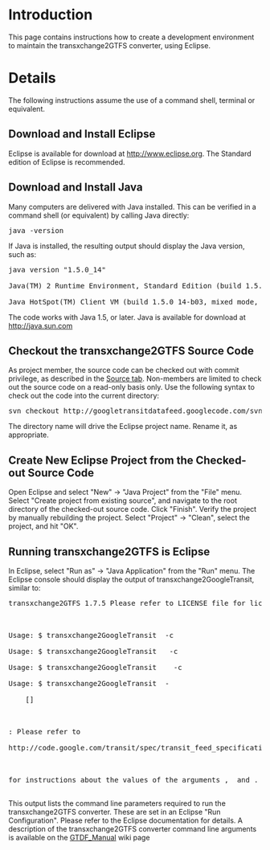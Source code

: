 # Introduction #
This page contains instructions how to create a development environment to maintain the transxchange2GTFS converter, using Eclipse.

# Details #
The following instructions assume the use of a command shell, terminal or equivalent.

## Download and Install Eclipse ##
Eclipse is available for download at http://www.eclipse.org. The Standard edition of Eclipse is recommended.

## Download and Install Java ##
Many computers are delivered with Java installed. This can be verified in a command shell (or equivalent) by calling Java directly:
<pre>java -version</pre>
If Java is installed, the resulting output should display the Java version, such as:
<pre>java version "1.5.0_14"<br>
Java(TM) 2 Runtime Environment, Standard Edition (build 1.5.0_14-b03)<br>
Java HotSpot(TM) Client VM (build 1.5.0_14-b03, mixed mode, sharing)</pre>
The code works with Java 1.5, or later. Java is available for download at http://java.sun.com

## Checkout the transxchange2GTFS Source Code ##
As project member, the source code can be checked out with commit privilege, as described in the [Source tab](http://code.google.com/p/googletransitdatafeed/source/checkout). Non-members are limited to check out the source code on a read-only basis only. Use the following syntax to check out the code into the current directory:
<pre>svn checkout http://googletransitdatafeed.googlecode.com/svn/trunk/java/Transxchange2GoogleTransit googletransitdatafeed-read-only</pre>
The directory name will drive the Eclipse project name. Rename it, as appropriate.

## Create New Eclipse Project from the Checked-out Source Code ##
Open Eclipse and select "New" -> "Java Project" from the "File" menu.
Select "Create project from existing source", and navigate to the root directory of the checked-out source code.
Click "Finish".
Verify the project by manually rebuilding the project. Select "Project" -> "Clean", select the project, and hit "OK".

## Running transxchange2GTFS is Eclipse ##
In Eclipse, select "Run as" -> "Java Application" from the "Run" menu. The Eclipse console  should display the output of transxchange2GoogleTransit, similar to:
<pre>transxchange2GTFS 1.7.5 Please refer to LICENSE file for licensing information<br>
<br>
Usage: $ transxchange2GoogleTransit <transxchange input filename> -c <configuration file name><br>
Usage: $ transxchange2GoogleTransit <transxchange input filename> <output-directory> -c <configuration file name><br>
Usage: $ transxchange2GoogleTransit <transxchange input filename> <output-directory> <agency name> -c <configuration file name><br>
Usage: $ transxchange2GoogleTransit <transxchange input filename> -<br>
<url> <timezone> <default route type> <output-directory> [<stopfile>]<br>
<br>
<timezone>: Please refer to<br>
http://code.google.com/transit/spec/transit_feed_specification.html<br>
<br>
for instructions about the values of the arguments <url>, <timezone> and <default route type>.<br>
</pre>
This output lists the command line parameters required to run the transxchange2GTFS converter. These are set in an Eclipse "Run Configuration". Please refer to the Eclipse documentation for details. A description of the transxchange2GTFS converter command line arguments is available on the [GTDF\_Manual](http://code.google.com/p/googletransitdatafeed/wiki/GTDF_Manual) wiki page